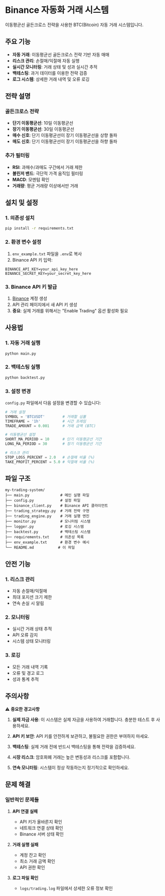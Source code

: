 # Binance 자동화 거래 시스템

이동평균선 골든크로스 전략을 사용한 BTC(Bitcoin) 자동 거래 시스템입니다.

## 주요 기능

- **자동 거래**: 이동평균선 골든크로스 전략 기반 자동 매매
- **리스크 관리**: 손절매/익절매 자동 실행
- **실시간 모니터링**: 거래 상태 및 성과 실시간 추적
- **백테스팅**: 과거 데이터를 이용한 전략 검증
- **로그 시스템**: 상세한 거래 내역 및 오류 로깅

## 전략 설명

### 골든크로스 전략
- **단기 이동평균선**: 10일 이동평균선
- **장기 이동평균선**: 30일 이동평균선
- **매수 신호**: 단기 이동평균선이 장기 이동평균선을 상향 돌파
- **매도 신호**: 단기 이동평균선이 장기 이동평균선을 하향 돌파

### 추가 필터링
- **RSI**: 과매수/과매도 구간에서 거래 제한
- **볼린저 밴드**: 극단적 가격 움직임 필터링
- **MACD**: 모멘텀 확인
- **거래량**: 평균 거래량 이상에서만 거래

## 설치 및 설정

### 1. 의존성 설치
```bash
pip install -r requirements.txt
```

### 2. 환경 변수 설정
1. `env_example.txt` 파일을 `.env`로 복사
2. Binance API 키 입력:
```
BINANCE_API_KEY=your_api_key_here
BINANCE_SECRET_KEY=your_secret_key_here
```

### 3. Binance API 키 발급
1. [Binance](https://www.binance.com) 계정 생성
2. API 관리 페이지에서 새 API 키 생성
3. **중요**: 실제 거래를 위해서는 "Enable Trading" 옵션 활성화 필요

## 사용법

### 1. 자동 거래 실행
```bash
python main.py
```

### 2. 백테스팅 실행
```bash
python backtest.py
```

### 3. 설정 변경
`config.py` 파일에서 다음 설정을 변경할 수 있습니다:

```python
# 거래 설정
SYMBOL = 'BTCUSDT'        # 거래할 심볼
TIMEFRAME = '1h'          # 시간 프레임
TRADE_AMOUNT = 0.001      # 거래 금액 (BTC)

# 이동평균선 설정
SHORT_MA_PERIOD = 10      # 단기 이동평균선 기간
LONG_MA_PERIOD = 30       # 장기 이동평균선 기간

# 리스크 관리
STOP_LOSS_PERCENT = 2.0   # 손절매 비율 (%)
TAKE_PROFIT_PERCENT = 5.0 # 익절매 비율 (%)
```

## 파일 구조

```
my-trading-system/
├── main.py              # 메인 실행 파일
├── config.py            # 설정 파일
├── binance_client.py    # Binance API 클라이언트
├── trading_strategy.py  # 거래 전략 구현
├── trading_engine.py    # 거래 실행 엔진
├── monitor.py           # 모니터링 시스템
├── logger.py            # 로깅 시스템
├── backtest.py          # 백테스팅 시스템
├── requirements.txt     # 의존성 목록
├── env_example.txt      # 환경 변수 예시
└── README.md           # 이 파일
```

## 안전 기능

### 1. 리스크 관리
- 자동 손절매/익절매
- 최대 포지션 크기 제한
- 연속 손실 시 알림

### 2. 모니터링
- 실시간 거래 상태 추적
- API 오류 감지
- 시스템 상태 모니터링

### 3. 로깅
- 모든 거래 내역 기록
- 오류 및 경고 로그
- 성과 통계 추적

## 주의사항

⚠️ **중요한 경고사항**

1. **실제 자금 사용**: 이 시스템은 실제 자금을 사용하여 거래합니다. 충분한 테스트 후 사용하세요.

2. **API 키 보안**: API 키를 안전하게 보관하고, 불필요한 권한은 부여하지 마세요.

3. **백테스팅**: 실제 거래 전에 반드시 백테스팅을 통해 전략을 검증하세요.

4. **시장 리스크**: 암호화폐 거래는 높은 변동성과 리스크를 포함합니다.

5. **연속 모니터링**: 시스템이 정상 작동하는지 정기적으로 확인하세요.

## 문제 해결

### 일반적인 문제들

1. **API 연결 실패**
   - API 키가 올바른지 확인
   - 네트워크 연결 상태 확인
   - Binance 서버 상태 확인

2. **거래 실행 실패**
   - 계정 잔고 확인
   - 최소 거래 금액 확인
   - API 권한 확인

3. **로그 파일 확인**
   - `logs/trading.log` 파일에서 상세한 오류 정보 확인
